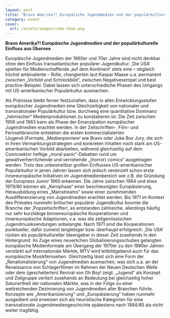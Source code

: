 ```yaml
---
layout: post
title: "Bravo Amerika?! Europäische Jugendmedien und der populärkulturelle Einfluss aus Übersee"
category: event
cover:
  url: /assets/images/como-show.png
---
```


**Bravo Amerika?! Europäische Jugendmedien und der populärkulturelle Einfluss aus Übersee**

Europäische Jugendmedien der 1960er und 70er Jahre sind nicht denkbar ohne den Einfluss transatlantischer populärer Jugendkultur. ‚Die USA‘ spielten für Medienschaffende ‚auf dem Kontinent‘ stets eine – obgleich höchst ambivalente – Rolle, changierten laut Kaspar Maase u.a. permanent zwischen „Vorbild und Schreckbild“, zwischen Negativexempel und best practice-Beispiel. Dabei lassen sich unterschiedliche Phasen des Umgangs mit US-amerikanischer Populärkultur ausmachen.

<!-- more -->

Als Prämisse bleibt ferner festzuhalten, dass in allen Entwicklungsstufen europäischer Jugendmedien eine Gleichzeitigkeit von nationaler und transnationaler Populärkultur bzw. durchweg eine quantitative Dominanz „heimischer“ Medienproduktionen zu konstatieren ist. 
Die Zeit zwischen 1956 und 1963 kann als Phase der Emanzipation europäischer Jugendmedien erachtet werden. In der Zeitschriften-, Film- und Fernsehbranche entstehen die ersten kommerzialisierten (Jugend-)Formate, ‚Medienpioniere‘ wie Bravo oder Juke Box Jury, die sich in ihren Vermarktungsstrategien und konkreten Inhalten noch stark am US-amerikanischen Vorbild abarbeiten, während gleichzeitig auf dem Comicsektor heftige „moral panic“-Debatten rund um gewaltverherrlichende und verrohende „(horror) comics“ ausgetragen werden. Trotz des unbestreitbar großen Einflusses US-amerikanischer Populärkultur in jenen Jahren lassen sich jedoch vereinzelt schon erste innereuropäische Initiativen im Jugendmedienbereich wie z.B. die Gründung der Europress Junior 1960 erkennen. 
Die Jahre zwischen 1964 und etwa 1979/80 können als „Kernphase“ einer beschleunigten Europäisierung, Herausbildung eines „Mainstreams“ sowie einer zunehmenden Ausdifferenzierung von Jugendmedien erachtet werden. Bis 1971 im Kontext des Primates nunmehr britischer populärer Jugendkultur boomte die Branche der ‚Popzeitschriften‘, es entstanden zahlreiche, allerdings häufig nur sehr kurzlebige binneneuropäische Kooperationen und innereuropäische Adaptionen, v.a. was die zeitgenössischen Jugendmusiksendungen anbelangte. Nach 1971 sind die Kooperationen punktueller, dafür zumeist langlebiger bzw. überhaupt erfolgreich. ‚Die USA‘ rücken als populärkultureller Ideengeber in dieser Zeit zusehends in den Hintergrund. 
Im Zuge eines neuerlichen Globalisierungsschubes gelangten europäische Medienformate am Übergang der 1970er zu den 1980er Jahren verstärkt auf internationale Märkte, MTV wird leitbildgebend auch für das europäische Musikfernsehen. Gleichzeitig lässt sich eine Form der „Renationalisierung“ von Jugendmedien ausmachen, was sich u.a. an der Renaissance von Schlagerfilmen im Rahmen der Neuen Deutschen Welle oder dem (gescheiterten) Revival von Oh Boy! zeigt. „Jugend“ als Konzept und Zielgruppe verliert zusehends an Bedeutung bei gleichzeitig hoher Saturiertheit der nationalen Märkte, was in der Folge zu einer weitreichenden Dezimierung von Jugendmedien aller Branchen führte. Konzepte wie „Amerikanisierung“ und „Europäisierung“ haben nunmehr ausgedient und erweisen sich als heuristische Kategorien für eine transnationale Jugendmediengeschichte spätestens nach 1984/85 als nicht weiter tragfähig. 
